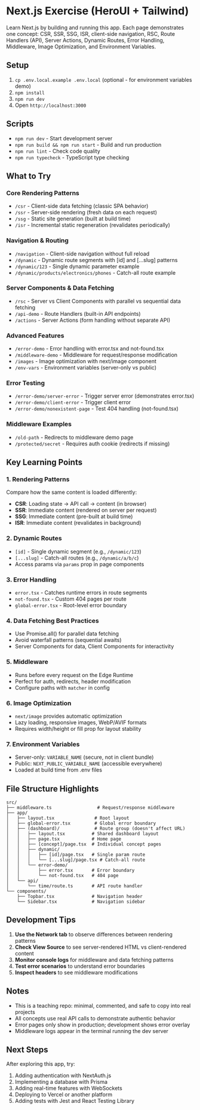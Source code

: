 # Next.js Exercise (HeroUI + Tailwind)

Learn Next.js by building and running this app. Each page demonstrates one concept:
CSR, SSR, SSG, ISR, client-side navigation, RSC, Route Handlers (API), Server Actions,
Dynamic Routes, Error Handling, Middleware, Image Optimization, and Environment Variables.

## Setup

1. `cp .env.local.example .env.local` (optional - for environment variables demo)
2. `npm install`
3. `npm run dev`
4. Open `http://localhost:3000`

## Scripts

- `npm run dev` - Start development server
- `npm run build && npm run start` - Build and run production
- `npm run lint` - Check code quality
- `npm run typecheck` - TypeScript type checking

## What to Try

### Core Rendering Patterns
- `/csr` - Client-side data fetching (classic SPA behavior)
- `/ssr` - Server-side rendering (fresh data on each request)
- `/ssg` - Static site generation (built at build time)
- `/isr` - Incremental static regeneration (revalidates periodically)

### Navigation & Routing
- `/navigation` - Client-side navigation without full reload
- `/dynamic` - Dynamic route segments with [id] and [...slug] patterns
- `/dynamic/123` - Single dynamic parameter example
- `/dynamic/products/electronics/phones` - Catch-all route example

### Server Components & Data Fetching
- `/rsc` - Server vs Client Components with parallel vs sequential data fetching
- `/api-demo` - Route Handlers (built-in API endpoints)
- `/actions` - Server Actions (form handling without separate API)

### Advanced Features
- `/error-demo` - Error handling with error.tsx and not-found.tsx
- `/middleware-demo` - Middleware for request/response modification
- `/images` - Image optimization with next/image component
- `/env-vars` - Environment variables (server-only vs public)

### Error Testing
- `/error-demo/server-error` - Trigger server error (demonstrates error.tsx)
- `/error-demo/client-error` - Trigger client error
- `/error-demo/nonexistent-page` - Test 404 handling (not-found.tsx)

### Middleware Examples
- `/old-path` - Redirects to middleware demo page
- `/protected/secret` - Requires auth cookie (redirects if missing)

## Key Learning Points

### 1. Rendering Patterns
Compare how the same content is loaded differently:
- **CSR**: Loading state → API call → content (in browser)
- **SSR**: Immediate content (rendered on server per request)
- **SSG**: Immediate content (pre-built at build time)
- **ISR**: Immediate content (revalidates in background)

### 2. Dynamic Routes
- `[id]` - Single dynamic segment (e.g., `/dynamic/123`)
- `[...slug]` - Catch-all routes (e.g., `/dynamic/a/b/c`)
- Access params via `params` prop in page components

### 3. Error Handling
- `error.tsx` - Catches runtime errors in route segments
- `not-found.tsx` - Custom 404 pages per route
- `global-error.tsx` - Root-level error boundary

### 4. Data Fetching Best Practices
- Use Promise.all() for parallel data fetching
- Avoid waterfall patterns (sequential awaits)
- Server Components for data, Client Components for interactivity

### 5. Middleware
- Runs before every request on the Edge Runtime
- Perfect for auth, redirects, header modification
- Configure paths with `matcher` in config

### 6. Image Optimization
- `next/image` provides automatic optimization
- Lazy loading, responsive images, WebP/AVIF formats
- Requires width/height or fill prop for layout stability

### 7. Environment Variables
- Server-only: `VARIABLE_NAME` (secure, not in client bundle)
- Public: `NEXT_PUBLIC_VARIABLE_NAME` (accessible everywhere)
- Loaded at build time from .env files

## File Structure Highlights

```
src/
├── middleware.ts                 # Request/response middleware
├── app/
│   ├── layout.tsx               # Root layout
│   ├── global-error.tsx         # Global error boundary
│   ├── (dashboard)/             # Route group (doesn't affect URL)
│   │   ├── layout.tsx          # Shared dashboard layout
│   │   ├── page.tsx            # Home page
│   │   ├── [concept]/page.tsx  # Individual concept pages
│   │   ├── dynamic/
│   │   │   ├── [id]/page.tsx   # Single param route
│   │   │   └── [...slug]/page.tsx # Catch-all route
│   │   └── error-demo/
│   │       ├── error.tsx       # Error boundary
│   │       └── not-found.tsx   # 404 page
│   └── api/
│       └── time/route.ts       # API route handler
└── components/
    ├── Topbar.tsx              # Navigation header
    └── Sidebar.tsx             # Navigation sidebar
```

## Development Tips

1. **Use the Network tab** to observe differences between rendering patterns
2. **Check View Source** to see server-rendered HTML vs client-rendered content
3. **Monitor console logs** for middleware and data fetching patterns
4. **Test error scenarios** to understand error boundaries
5. **Inspect headers** to see middleware modifications

## Notes

- This is a teaching repo: minimal, commented, and safe to copy into real projects
- All concepts use real API calls to demonstrate authentic behavior
- Error pages only show in production; development shows error overlay
- Middleware logs appear in the terminal running the dev server

## Next Steps

After exploring this app, try:
1. Adding authentication with NextAuth.js
2. Implementing a database with Prisma
3. Adding real-time features with WebSockets
4. Deploying to Vercel or another platform
5. Adding tests with Jest and React Testing Library